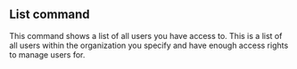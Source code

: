 


## List command

This command shows a list of all users you have access to. This is a list of all users within the organization you specify and have enough access rights to manage users for.

